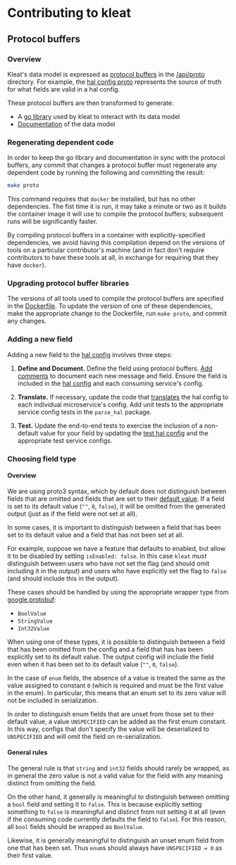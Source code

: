 # Contributing to kleat

## Protocol buffers

### Overview

Kleat's data model is expressed as
[protocol buffers](https://developers.google.com/protocol-buffers) in the
[/api/proto](api/proto) directory. For example, the
[hal config proto](/api/proto/config/halconfig.proto) represents the source of
truth for what fields are valid in a hal config.

These protocol buffers are then transformed to generate:

- A [go library](/api/client) used by kleat to interact with its data model
- [Documentation](/docs/docs.md) of the data model

### Regenerating dependent code

In order to keep the go library and documentation in sync with the protocol
buffers, any commit that changes a protocol buffer must regenerate any dependent
code by running the following and committing the result:

```bash
make proto
```

This command requires that `docker` be installed, but has no other dependencies.
The fist time it is run, it may take a minute or two as it builds the container
image it will use to compile the protocol buffers; subsequent runs will be
significantly faster.

By compiling protocol buffers in a container with explicitly-specified
dependencies, we avoid having this compilation depend on the versions of tools
on a particular contributor's machine (and in fact don't require contributors to
have these tools at all, in exchange for requiring that they have `docker`).

### Upgrading protocol buffer libraries

The versions of all tools used to compile the protocol buffers are specified in
the [Dockerfile](/build/protoc/Dockerfile). To update the version of one of
these dependencies, make the appropriate change to the Dockerfile, run
`make proto`, and commit any changes.

### Adding a new field

Adding a new field to the [hal config](/api/proto/config/halconfig.proto)
involves three steps:

1. **Define and Document.** Define the field using protocol buffers.
   [Add comments](https://developers.google.com/protocol-buffers/docs/proto3#adding-comments)
   to document each new message and field. Ensure the field is included in the
   [hal config](/api/proto/config/halconfig.proto) and each consuming service's
   config.

2. **Translate.** If necessary, update the code that
   [translates](/pkg/transform/transform.go) the hal config to each individual
   microservice's config. Add unit tests to the appropriate service config tests
   in the `parse_hal` package.

3. **Test.** Update the end-to-end tests to exercise the inclusion of a
   non-default value for your field by updating the
   [test hal config](/testdata/halconfig.yml) and the appropriate test service
   configs.

### Choosing field type

#### Overview

We are using proto3 syntax, which by default does not distinguish between fields
that are omitted and fields that are set to their
[default value](https://developers.google.com/protocol-buffers/docs/proto3#default_values).
If a field is set to its default value (`""`, `0`, `false`), it will be omitted
from the generated output (just as if the field were not set at all).

In some cases, it is important to distinguish between a field that has been set
to its default value and a field that has not been set at all.

For example, suppose we have a feature that defaults to enabled, but allow it to
be disabled by setting `isEnabled: false`. In this case `kleat` _must_
distinguish between users who have not set the flag (and should omit including
it in the output) and users who have explicitly set the flag to `false` (and
should include this in the output).

These cases should be handled by using the appropriate wrapper type from
[google.protobuf](https://developers.google.com/protocol-buffers/docs/reference/google.protobuf):

- `BoolValue`
- `StringValue`
- `Int32Value`

When using one of these types, it is possible to distinguish between a field
that has been omitted from the config and a field that has has been explicitly
set to its default value. The output config will include the field even when it
has been set to its default value (`""`, `0`, `false`).

In the case of `enum` fields, the absence of a value is treated the same as the
value assigned to constant `0` (which is required and must be the first value in
the enum). In particular, this means that an enum set to its zero value will not
be included in serialization.

In order to distinguish enum fields that are unset from those set to their
default value, a value `UNSPECIFIED` can be added as the first enum constant. In
this way, configs that don't specify the value will be deserialized to
`UNSPECIFIED` and will omit the field on re-serialization.

#### General rules

The general rule is that `string` and `int32` fields should rarely be wrapped,
as in general the zero value is not a valid value for the field with any meaning
distinct from omitting the field.

On the other hand, it generally is meaningful to distinguish between omitting a
`bool` field and setting it to `false`. This is because explicitly setting
something to `false` is meaningful and distinct from not setting it at all (even
if the consuming code currently defaults the field to `false`). For this reason,
all `bool` fields should be wrapped as `BoolValue`.

Likewise, it is generally meaningful to distinguish an unset enum field from one
that has been set. Thus `enum`s should always have `UNSPECIFIED = 0` as their
first value.
